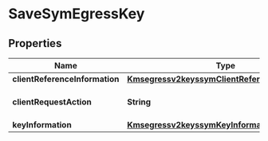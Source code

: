 
# SaveSymEgressKey

## Properties
Name | Type | Description | Notes
------------ | ------------- | ------------- | -------------
**clientReferenceInformation** | [**Kmsegressv2keyssymClientReferenceInformation**](Kmsegressv2keyssymClientReferenceInformation.md) |  |  [optional]
**clientRequestAction** | **String** | Client request action.  | 
**keyInformation** | [**Kmsegressv2keyssymKeyInformation**](Kmsegressv2keyssymKeyInformation.md) |  | 



